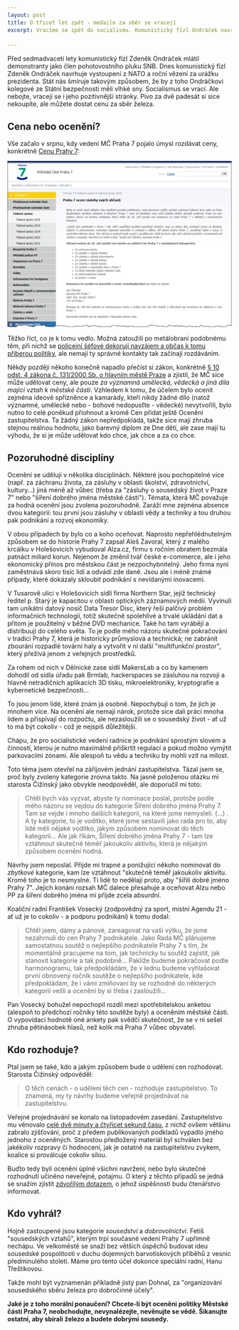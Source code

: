 ```yaml
---
layout: post
title: O třicet let zpět - medaile za sběr se vracejí
excerpt: Vracíme se zpět do socialismu. Komunistický fízl Ondráček navrhuje kriminál za urážku prezidenta, ale zase můžete na Praze 7 dostat medaili za sběr.

---
```


Před sedmadvaceti lety komunistický fízl Zdeněk Ondráček mlátil demonstranty jako člen pohotovostního pluku SNB. Dnes komunistický fízl Zdeněk Ondráček navrhuje vystoupení z NATO a roční vězení za urážku prezidenta. Stát nás šmíruje takovým způsobem, že by z toho Ondráčkovi kolegové ze Státní bezpečnosti měli vlhké sny. Socialismus se vrací. Ale nebojte, vracejí se i jeho pozitivnější stránky. Pivo za dvě padesát si sice nekoupíte, ale můžete dostat cenu za sběr železa.

## Cena nebo ocenění?

Vše začalo v srpnu, kdy vedení MČ Praha 7 pojalo úmysl rozdávat ceny, konkrétně [Cenu Prahy 7](http://www.praha7.cz/20544_Praha-7-oceni-zasluhy-svych-obcanu):

![Oznámení na webu MČ](/files/2016-11-17-ceny.png)

Těžko říct, co je k tomu vedlo. Možná zatoužili po metálobraní podobnému těm, při nichž se [policejní šéfové dekorují navzájem a občas k tomu přiberou politiky](http://zpravy.idnes.cz/vyznamenani-medaile-tomas-tuhy-michal-hasek-fzt-/domaci.aspx?c=A161112_185109_domaci_ekl), ale nemají ty správné kontakty tak začínají rozdáváním.

Někdy později někoho konečně napadlo přečíst si zákon, konkrétně [§ 10 odst. 4 zákona č. 131/2000 Sb. o hlavním městě Praze](http://www.zakonyprolidi.cz/cs/2000-131#p10-4) a zjistil, že MČ sice může udělovat ceny, ale pouze *za významná umělecká, vědecká a jiná díla mající vztah k městské části*. Vzhledem k tomu, že účelem bylo ocenit zejména ideové spřízněnce a kamarády, kteří nikdy žádné dílo (natož významné, umělecké nebo - bohové nedopusťte - vědecké) nevytvořili, bylo nutno to celé poněkud přiohnout a kromě Cen přidat ještě Ocenění zastupitelstva. Ta žádný zákon nepředpokládá, takže sice mají zhruba stejnou reálnou hodnotu, jako barevný diplom ze Dne dětí, ale zase mají tu výhodu, že si je může udělovat kdo chce, jak chce a za co chce.

## Pozoruhodné disciplíny

Ocenění se udělují v několika disciplínách. Některé jsou pochopitelné více (např. za záchranu života, za zásluhy v oblasti školství, zdravotnictví, kultury…) jiná méně až vůbec (třeba za "zásluhy o sousedský život v Praze 7" nebo "šíření dobrého jména městské části"). Témata, která MČ považuje za hodná ocenění jsou zvolena pozoruhodně. Zaráží mne zejména absence dvou kategorií: tou první jsou zásluhy v oblasti vědy a techniky a tou druhou pak podnikání a rozvoj ekonomiky. 

V obou případech by bylo co a koho oceňovat. Naprosto nepřehlédnutelným způsobem se do historie Prahy 7 zapsal Aleš Zavoral, který z malého krcálku v Holešovicích vybudoval Alza.cz, firmu s ročním obratem bezmála patnáct miliard korun. Nejenom že změnil tvář české e-commerce, ale i jeho ekonomický přínos pro městskou část je nezpochybnitelný. Jeho firma nyní zaměstnává skoro tisíc lidí a odvádí zde daně. Jsou ale i méně známé případy, které dokázaly skloubit podnikání s nevídanými inovacemi. 

V Tusarově ulici v Holešovicích sídlí firma Northern Star, jejíž technický ředitel p. Starý je kapacitou v oblasti optických záznamových médií. Vyvinuli tam unikátní datový nosič Data Tresor Disc, který řeší palčivý problém informačních technologií, totiž skutečně spolehlivé a trvalé ukládání dat a přitom je použitelný v běžné DVD mechanice. Také ho tam vyrábějí a distribuují do celého světa. To je podle mého názoru skutečné pokračování v tradici Prahy 7, která je historicky průmyslová a technická; ne zabránit zbourání rozpadlé tovární haly a vytvořit v ní další "multifunkční prostor", který přežívá jenom z veřejných prostředků.

Za rohem od nich v Dělnické zase sídlí MakersLab a co by kamenem dohodil od sídla úřadu pak Brmlab, hackerspaces se zásluhou na rozvoji a hlavně netradičních aplikacích 3D tisku, mikroelektroniky, kryptografie a kybernetické bezpečnosti… 

To jsou jenom lidé, které znám já osobně. Nepochybuji o tom, že jich je mnohem více. Na ocenění ale nemají nárok, protože sice dali práci mnoha lidem a přispívají do rozpočtu, ale nezasloužili se o sousedský život - ať už to má být cokoliv - což je nejspíš důležitější.

Chápu, že pro socialistické vedení radnice je podnikání sprostým slovem a činností, kterou je nutno maximálně přiškrtit regulací a pokud možno vymýtit parkovacími zónami. Ale alespoň tu vědu a techniku by mohli vzít na milost.

Toto téma jsem otevřel na záříjovém jednání zastupitelstva. Tázal jsem se, proč byly zvoleny kategorie zrovna takto. Na jasně položenou otázku mi starosta Čižinský jako obvykle neodpověděl, ale doporučil mi toto:

> Chtěl bych vás vyzvat, abyste ty nominace poslal, protože podle mého názoru se vejdou do kategorie Šíření dobrého jména Prahy 7. Tam se vejde i mnoho dalších kategorií, na které jsme nemysleli. (...) . A ty kategorie, to je vodítko, které jsme sestavili jako rada pro to, aby lidé měli nějaké vodítko, jakým způsobem nominovat do těch kategorií... Ale jak říkám, Šíření dobrého jména Prahy 7 - tam lze vztáhnout skutečně téměř jakoukoliv aktivitu, která je nějakým způsobem ocenění hodná. 

Návrhy jsem neposlal. Přijde mi trapné a ponižující někoho nominovat do *zbytkové* kategorie, kam lze vztáhnout "skutečně téměř jakoukoliv aktivitu. Kromě toho je to nesmyslné. Ti lidé to nedělají proto, aby "šířili dobré jméno Prahy 7". Jejich konání rozsah MČ dalece přesahuje a oceňovat Alzu nebo PP za šíření dobrého jména mi přijde zcela absurdní.

Koaliční radní František Vosecký (zodpovědný za sport, místní Agendu 21 - ať už je to cokoliv - a podporu podnikání) k tomu dodal:

> Chtěl jsem, dámy a pánové, zareagovat na vaši výtku, že jsme nezahrnuli do cen Prahy 7 podnikatele. Jako Rada MČ plánujeme samostatnou soutěž o nejlepšího podnikatele Prahy 7 s tím, že momentálně pracujeme na tom, jak technicky tu soutěž zajistit, jak stanovit kategorie a tak podobně... Pakliže budeme pokračovat podle harmonogramu, tak předpokládám, že v lednu budeme vyhlašovat první obnovený ročník soutěže o nejlepšího podnikatele, kde předpokládám, že i vámi zmiňovaní by se rozhodně do některých kategorií vešli a ocenění by si třeba i zasloužili... 

Pan Vosecký bohužel nepochopil rozdíl mezi spotřebitelskou anketou (alespoň to předchozí ročníky této soutěže byly) a oceněním městské části. O vypovídací hodnotě oné ankety pak svědčí skutečnost, že se v ní sešel zhruba pětinásobek hlasů, než kolik má Praha 7 vůbec obyvatel.

## Kdo rozhoduje?

Ptal jsem se také, kdo a jakým způsobem bude o udělení cen rozhodovat. Starosta Čižinský odpověděl:

> O těch cenách - o udělení těch cen - rozhoduje zastupitelstvo. To znamená, my ty návrhy budeme veřejně projednávat na zastupitelstvu.

Veřejné projednávání se konalo na listopadovém zasedání. Zastupitelstvo mu věnovalo [celé dvě minuty a čtyřicet sekund času](https://youtu.be/czfYccOksxs?t=55m50s), z nichž ovšem většinu zabralo zjišťování, proč z předem publikovaných podkladů vypadlo jmého jednoho z oceněných. Starostou předložený materiál byl schválen bez jakékoliv rozpravy či hodnocení, jak je ostatně na zastupitelstvu zvykem, koalice si proválcuje cokoliv silou. 

Buďto tedy byli oceněni úplně všichni navržení, nebo bylo skutečné rozhodnutí učiněno neveřejně, potajmu. O který z těchto případů se jedná se snažím zjistit [zdvořilým dotazem](http://www.infoprovsechny.cz/request/nominace_na_udeleni_cen_mc_praha/), o jehož úspěšnosti budu čtenářstvo informovat.

## Kdo vyhrál?

Hojně zastoupené jsou kategorie *sousedství* a *dobrovolnictví*. Fetiš "sousedských vztahů", kterým trpí současné vedení Prahy 7 upřímně nechápu. Ve velkoměstě se snaží bez větších úspěchů budovat ideu sousedské pospolitosti v duchu dojemných barvotiskových příběhů z vesnic předminulého století. Máme pro tento účel dokonce speciální radní, Hanu Třeštíkovou.

Takže mohl být vyznamenán příkladně jistý pan Dohnal, za "organizování sousedského sběru železa pro dobročinné účely".

**Jaké je z toho morální ponaučení? Chcete-li být oceněni politiky Městské části Praha 7, neobchodujte, nevynalézejte, nevěnujte se vědě. Šikanujte ostatní, aby sbírali železo a budete dobrými sousedy.**